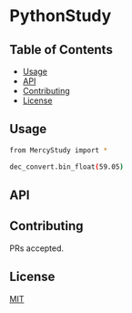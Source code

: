 # PythonStudy

## Table of Contents

- [Usage](#usage)
- [API](#api)
- [Contributing](#contributing)
- [License](#license)

## Usage

```bash
from MercyStudy import *

dec_convert.bin_float(59.05)
```

## API
### 

## Contributing
PRs accepted.

## License
[MIT](https://choosealicense.com/licenses/mit/)
